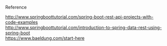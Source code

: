 Reference

http://www.springboottutorial.com/spring-boot-rest-api-projects-with-code-examples<br/>
http://www.springboottutorial.com/introduction-to-spring-data-rest-using-spring-boot<br/>
https://www.baeldung.com/start-here
